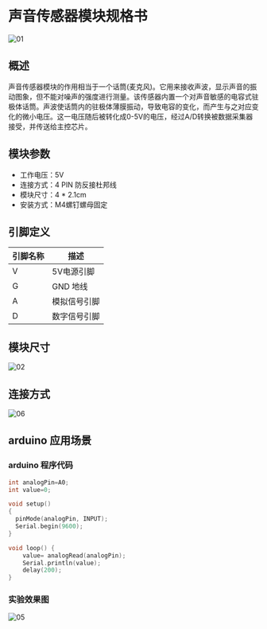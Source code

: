 # 声音传感器模块规格书

![01](E:\GitLab\sensors-kit\11.声音传感器模块\声音传感器模块图片\01.jpg)

## 概述

  声音传感器模块的作用相当于一个话筒(麦克风)。它用来接收声波，显示声音的振动图象，但不能对噪声的强度进行测量。该传感器内置一个对声音敏感的电容式驻极体话筒。声波使话筒内的驻极体薄膜振动，导致电容的变化，而产生与之对应变化的微小电压。这一电压随后被转化成0-5V的电压，经过A/D转换被数据采集器接受，并传送给主控芯片。

## 模块参数

* 工作电压：5V
* 连接方式：4 PIN 防反接杜邦线
* 模块尺寸：4 * 2.1cm
* 安装方式：M4螺钉螺母固定

## 引脚定义

| 引脚名称| 描述 |
|---- |----|
| V | 5V电源引脚 |
| G | GND 地线 |
| A | 模拟信号引脚 |
| D |数字信号引脚|

## 模块尺寸

![02](E:\GitLab\sensors-kit\11.声音传感器模块\声音传感器模块图片\02.jpg)

## 连接方式

![06](E:\GitLab\sensors-kit\11.声音传感器模块\声音传感器模块图片\06.jpg)


##  arduino 应用场景

### arduino 程序代码

```c++
int analogPin=A0;
int value=0;

void setup()
{
  pinMode(analogPin, INPUT);
  Serial.begin(9600);
}

void loop() {
    value= analogRead(analogPin);
    Serial.println(value);
    delay(200);
}
```

### 实验效果图

![05](E:\GitLab\sensors-kit\11.声音传感器模块\声音传感器模块图片\05.jpg)